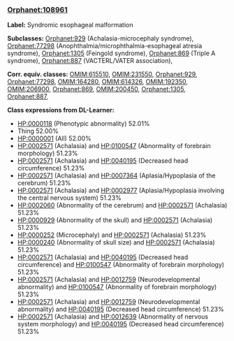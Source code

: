 
### [Orphanet:108961](http://www.orpha.net/ORDO/Orphanet_108961)
**Label:** Syndromic esophageal malformation

**Subclasses:** [Orphanet:929](http://www.orpha.net/ORDO/Orphanet_929) (Achalasia-microcephaly syndrome), [Orphanet:77298](http://www.orpha.net/ORDO/Orphanet_77298) (Anophthalmia/microphthalmia-esophageal atresia syndrome), [Orphanet:1305](http://www.orpha.net/ORDO/Orphanet_1305) (Feingold syndrome), [Orphanet:869](http://www.orpha.net/ORDO/Orphanet_869) (Triple A syndrome), [Orphanet:887](http://www.orpha.net/ORDO/Orphanet_887) (VACTERL/VATER association), 

**Corr. equiv. classes:** [OMIM:615510](http://purl.obolibrary.org/obo/OMIM_615510), [OMIM:231550](http://purl.obolibrary.org/obo/OMIM_231550), [Orphanet:929](http://www.orpha.net/ORDO/Orphanet_929), [Orphanet:77298](http://www.orpha.net/ORDO/Orphanet_77298), [OMIM:164280](http://purl.obolibrary.org/obo/OMIM_164280), [OMIM:614326](http://purl.obolibrary.org/obo/OMIM_614326), [OMIM:192350](http://purl.obolibrary.org/obo/OMIM_192350), [OMIM:206900](http://purl.obolibrary.org/obo/OMIM_206900), [Orphanet:869](http://www.orpha.net/ORDO/Orphanet_869), [OMIM:200450](http://purl.obolibrary.org/obo/OMIM_200450), [Orphanet:1305](http://www.orpha.net/ORDO/Orphanet_1305), [Orphanet:887](http://www.orpha.net/ORDO/Orphanet_887), 

**Class expressions from DL-Learner:**

- [HP:0000118](http://purl.obolibrary.org/obo/HP_0000118) (Phenotypic abnormality) 52.01%
- Thing 52.00%
- [HP:0000001](http://purl.obolibrary.org/obo/HP_0000001) (All) 52.00%
- [HP:0002571](http://purl.obolibrary.org/obo/HP_0002571) (Achalasia) and [HP:0100547](http://purl.obolibrary.org/obo/HP_0100547) (Abnormality of forebrain morphology) 51.23%
- [HP:0002571](http://purl.obolibrary.org/obo/HP_0002571) (Achalasia) and [HP:0040195](http://purl.obolibrary.org/obo/HP_0040195) (Decreased head circumference) 51.23%
- [HP:0002571](http://purl.obolibrary.org/obo/HP_0002571) (Achalasia) and [HP:0007364](http://purl.obolibrary.org/obo/HP_0007364) (Aplasia/Hypoplasia of the cerebrum) 51.23%
- [HP:0002571](http://purl.obolibrary.org/obo/HP_0002571) (Achalasia) and [HP:0002977](http://purl.obolibrary.org/obo/HP_0002977) (Aplasia/Hypoplasia involving the central nervous system) 51.23%
- [HP:0002060](http://purl.obolibrary.org/obo/HP_0002060) (Abnormality of the cerebrum) and [HP:0002571](http://purl.obolibrary.org/obo/HP_0002571) (Achalasia) 51.23%
- [HP:0000929](http://purl.obolibrary.org/obo/HP_0000929) (Abnormality of the skull) and [HP:0002571](http://purl.obolibrary.org/obo/HP_0002571) (Achalasia) 51.23%
- [HP:0000252](http://purl.obolibrary.org/obo/HP_0000252) (Microcephaly) and [HP:0002571](http://purl.obolibrary.org/obo/HP_0002571) (Achalasia) 51.23%
- [HP:0000240](http://purl.obolibrary.org/obo/HP_0000240) (Abnormality of skull size) and [HP:0002571](http://purl.obolibrary.org/obo/HP_0002571) (Achalasia) 51.23%
- [HP:0002571](http://purl.obolibrary.org/obo/HP_0002571) (Achalasia) and [HP:0040195](http://purl.obolibrary.org/obo/HP_0040195) (Decreased head circumference) and [HP:0100547](http://purl.obolibrary.org/obo/HP_0100547) (Abnormality of forebrain morphology) 51.23%
- [HP:0002571](http://purl.obolibrary.org/obo/HP_0002571) (Achalasia) and [HP:0012759](http://purl.obolibrary.org/obo/HP_0012759) (Neurodevelopmental abnormality) and [HP:0100547](http://purl.obolibrary.org/obo/HP_0100547) (Abnormality of forebrain morphology) 51.23%
- [HP:0002571](http://purl.obolibrary.org/obo/HP_0002571) (Achalasia) and [HP:0012759](http://purl.obolibrary.org/obo/HP_0012759) (Neurodevelopmental abnormality) and [HP:0040195](http://purl.obolibrary.org/obo/HP_0040195) (Decreased head circumference) 51.23%
- [HP:0002571](http://purl.obolibrary.org/obo/HP_0002571) (Achalasia) and [HP:0012639](http://purl.obolibrary.org/obo/HP_0012639) (Abnormality of nervous system morphology) and [HP:0040195](http://purl.obolibrary.org/obo/HP_0040195) (Decreased head circumference) 51.23%


